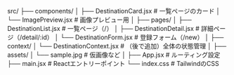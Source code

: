 src/
├── components/
│   ├── DestinationCard.jsx        # 一覧ページのカード
│   └── ImagePreview.jsx           # 画像プレビュー用
│
├── pages/
│   ├── DestinationList.jsx        # 一覧ページ（/）
│   ├── DestinationDetail.jsx      # 詳細ページ（/detail/:id）
│   └── DestinationForm.jsx        # 登録フォーム（/new）
│
├── context/
│   └── DestinationContext.jsx     # （後で追加）全体の状態管理
│
├── assets/
│   └── sample.jpg                 # 仮画像など
│
├── App.jsx                        # ルーティング設定
├── main.jsx                       # Reactエントリーポイント
└── index.css                      # TailwindのCSS
